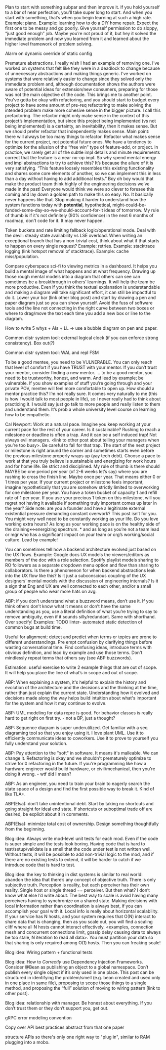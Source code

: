 Plan to start with something subpar and then improve it. If you hold yourself to a bar of near perfection, you’ll take super long to start. And when you start with something, that’s when you begin learning at such a high rate. Example: piano. Example: learning how to do a DIY home repair. Expect the first one to be messy and go poorly. Give yourself permission to do sloppy, “just good enough” job. Maybe you’re not proud of it, but hey it solved the immediate problem and now you learned from it and learned about the higher level framework of problem solving.

Alarm on dynamic override of static config

Premature abstractions. I really wish I had an example of removing one. I’ve worked on systems that felt like they were in a deadlock to change because of unnecessary abstractions and making things generic. I’ve worked on systems that were relatively easier to change since they solved only the immediate problem and, although documentation shows the authors were aware of potential ideas for extension/new consumers, preparing for those was not the main objective of the code. This brings me to another point. You’ve gotta be okay with refactoring, and you should start to budget every project to have some amount of pre-req refactoring to make solving the intended problem make more cohesive sense in the bigger picture. I call this prefactoring. The refactor might only make sense in the context of this project’s implementation, but since this project being implemented (vs not being implemented) is a certainty, an inevitability, then it makes sense. But we should prefer refactor that independently makes sense. Main point: there will always be too many things to refactor. Refactor what makes sense for the current project, not potential future ones. We have a tendency to optimize for the allusion of the “free win” type of feature-add, or project. In practice, we rarely get all of the subtle impl details and minute requirements correct that the feature is a near no-op impl. So why spend mental energy and impl abstractions to try to achieve this? It’s because the allure of it is very satisfying. “This feature loosely resembles this existing functionality and shares some core elements of another, so we can implement this in less than a day without having to add additional tests.” Boy oh boy would that make the product team think highly of the engineering decisions we’ve made in the past! Everyone would think we were so clever to foresee this coming and lay down a golden path to make this so easy. No. It basically never happens like that. Stop making it harder to understand how the system functions today with **potential**, hypothetical, might-could-be-funded-some-day-so-we-should-account-for-it ideas of tomorrow. My rule of thumb is if it's not definitely (90% confidence) in the next 6 months of roadmap, don't code for it. It may never happen.

Token buckets and rate limiting fallback logic/operational mode. Deal with the devil: steady state availability vs LSE overload. When writing an exceptional branch that has a non-trivial cost, think about what if that starts to happen on every single request? Example: retries. Example: stacktrace logging (link hotspot removal of stacktrace). Example: cache miss/population.

Compare cyberspace sci-fi to viewing metrics in a dashboard. It helps you build a mental image of what happens and at what frequency. Drawing up those rough mental models into a diagram that others can see can sometimes be a breakthrough in others’ learnings. It will help the team be more productive. Even if you think the textual explanation is understandable and making a diagram will take significant effort, it can still be impactful to do it. Lower your bar (link other blog post) and start by drawing a pen and paper diagram just so you can show yourself. Avoid the fuss of software tools and the line not connecting in the right curve between two boxes or where to drag/move the text each time you add a new box or line to the diagram.

How to write 5 whys + AIs + LL -> use a bubble diagram on pen and paper.

Common distr system tool: external logical clock (if you can enforce strong consistency). Box out(?)

Common distr system tool: WAL and repl FSM

To be a good mentee, you need to be VULNERABLE. You can only reach that level of comfort if you have TRUST with your mentor. If you don’t trust your mentor, consider finding a new mentor. … to be a good mentor, you need to be trustworthy, honest, and warm. And lead by example; be vulnerable. If you show examples of stuff you’re going through and your private POV, mentee will feel more comfortable to open up. How should a mentor practice this? I’m not really sure. It comes very naturally to me (this is how I would talk to most people in life), so I never really had to think about practicing it. I would say just go talk to more people and really listen to them and understand them. It’s prob a whole university level course on learning how to be empathetic.

Cal Newport: Work at a natural pace. Imagine you keep working at your current pace for the rest of your career. Is it sustainable? Rushing to reach a milestone or deadline is often a trap. And it can be a self induced trap! Not always evil managers. <link to other post about telling your managers when you’re too busy>. Be careful to fall for that trap. The start of the next project or milestone is right around the corner and sometimes starts even before the previous milestone properly wraps up (yay tech debt). Choose a pace to work at that you truly believe is sustainable and energizing for work hours and for home life. Be strict and disciplined. My rule of thumb is there should MAYBE be one period per year (of 2-6 weeks let’s say) where you are rushing to cross the finish line. Maybe once per year. That means either 0 or 1 times per year. If your current project or milestone feels important, imagine hypothetically that you are somehow strictly limited to overworking for one milestone per year. You have a token bucket of capacity 1 and refill rate of 1 per year. If you use your precious 1 token on this milestone, will you regret not having it available if something truly important comes up later in the year? Side note: are you a founder and have a legitimate external existential pressure demanding constant overwork? This post isn’t for you. You might very well need to be constantly working as your life. Do you love working extra hours? As long as your working pace is on the healthy side of the draining<->energizing spectrum. * and as long as you’re not a team lead or mgr who has a significant impact on your team or org’s working/social culture. Lead by example!

You can sometimes tell how a backend architecture evolved just based on the UX flows. Example: Google docs UX models the viewers/editors as members of the doc with a role selection. Spotify playlist models sharing to RO followers as a separate dropdown menu option and flow than sharing to collaborators. Is there a phenomenon for when backend abstractions leak into the UX flow like this? Is it just a subconscious coupling of the UX designers’ mental models with the discussion of engineering internals? Is it a sign that Eng and UX are well connected to each other, and/or a small group of people who wear more hats on avg.

ABP: if you don’t understand what a buzzword means, don’t use it. If you think others don’t know what it means or don’t have the same understanding as you, use a literal definition of what you’re trying to say to remove ambiguity, even if it sounds silly/redundant. Same with shorthand. Over specify! Examples: TODO linter- automated static detection of common bugs at build time.

Useful for alignment: detect and predict when terms or topics are prone to different understandings. Pre empt confusion by clarifying things before wasting conversational time. Find confusing ideas, introduce terms with obvious definition, and lead by example and use those terms. Don't mindlessly repeat terms that others say (see ABP buzzwords).

Estimation: useful exercise to write 2 example things that are out of scope. It will help you place the line of what’s in scope and out of scope.

ABP: When explaining a system, it's helpful to explain the history and evolution of the architecture and the decisions and the thinking at the time, rather than just explain the current state. Understanding how it evolved and decisions made along the way helps build intuition about what's important for the system and how it may continue to evolve.

ABP: UML modeling for data repre is good. For behavior classes is really hard to get right on first try.
    - not a BP, just a thought?

ABP: Sequence diagram is super underutilized. Get familiar with a seq diagraming tool so that you enjoy using it. I love plant UML. Use it to efficiently communicate ideas to coworkers. Use it to prove to yourself you fully understand your solution.

ABP: Pay attention to the "soft" in software. It means it's malleable. We can change it. Refactoring is okay and we shouldn't prematurely optimize to strive for 0 refactoring in the future. If you're programming like how a hardware engineer would build hardware, or civil/mechanical, then you're doing it wrong. - wtf did I mean?

ABP: As an engineer, you need to train your brain to eagerly search the state space of a design and find the first possible way to break it. Kind of like TLA+.

ABP(Elsa): don’t take unintentional debt. Start by taking no shortcuts and going straight for ideal end state. If shortcuts or suboptimal trade off are desired, be explicit about it in comments.

ABP(Elsa): minimize total cost of ownership. Design something thoughtfully from the beginning.

Blog idea: Always write mod-level unit tests for each mod. Even if the code is super simple and the tests look boring. Having code that is hard to test/setup/validate is a smell that the code under test is not written well. Without tests, it will be possible to add non-trivial logic to the mod, and if there are no existing tests to extend, it will be harder to catch if we introduce code that is hard to test.

Blog idea: the key to thinking in dist systems is similar to real world: abandon the idea that there’s any concept of objective truth. There is only subjective truth. Perception is reality, but each perceiver has their own reality. Single host or single thread == perceiver. But then what? I don’t know what else I’d write about. The best way to scale is avoid having many perceivers having to synchronize on a shared state. Making decisions with local information rather than coordination is always best, if you can accomplish your goal with it. Local info is really about horizontal scalability. If your service has N hosts, and your system requires that O(N) interact to share data that is changing, then as you scale out, you will find a scaling cliff where all N hosts cannot interact effectively. <examples, connection mesh and concurrent connections limit, gossip delay causing data to always be too stale, N iteration to read all data>. You must partition your data so that sharing is only required among O(1) hosts. Then you can freaking scale!

Blog idea: Wiring pattern + functional tests

Blog idea: How to _Correctly_ use Dependency Injection Frameworks. Consider @Bean as publishing an object to a global namespace. Don’t publish every single object if it’s only used in one place. This post can be structured in identifying the problem/smell (e.g. bean created and used only in one place in same file), proposing to scope those things to a single method, and proposing the “full” solution of moving to wiring pattern [link to other post].

Blog idea: relationship with manager. Be honest about everything. If you don’t trust them or they don’t support you, get out.

gRPC error modeling convention

Copy over API best practices abstract from that one paper

structure APIs so there's only one right way to "plug in", similar to RAM plugging into a mobo.
